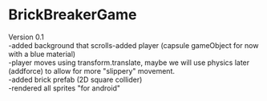 # BrickBreakerGame

Version 0.1 <br/>
-added background that scrolls-added player (capsule gameObject for now with a blue material)<br/>
-player moves using transform.translate, maybe we will use physics later (addforce) to allow for more "slippery" movement.<br/>
-added brick prefab (2D square collider)<br/>
-rendered all sprites "for android"
